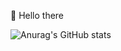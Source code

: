 👋 Hello there

![Anurag's GitHub stats](https://github-readme-stats.vercel.app/api?username=ivanborja&count_private=true)

